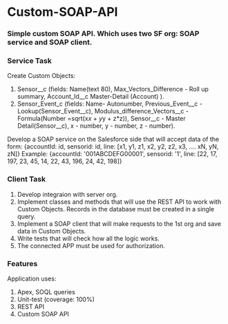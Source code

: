 # Custom-SOAP-API

### Simple custom SOAP API. Which uses two SF org: SOAP service and SOAP client.

### Service Task

Create Custom Objects:
1.  Sensor__c (fields: Name(text 80), Max_Vectors_Difference - Roll up summary, Account_Id__c Master-Detail (Account) ). 
2.  Sensor_Event_c (fields: Name- Autonumber, Previous_Event__c - Lookup(Sensor_Event__c), Modulus_difference_Vectors__c - Formula(Number =sqrt(x*x + y*y + z*z)), Sensor__c - Master Detail(Sensor__c), x - number, y - number, z - number).

Develop a SOAP service on the Salesforce side that will accept data of the form: {accountId: id, sensorid: id, line: [x1, y1, z1, x2, y2, z2, x3, .... xN, yN, zN]}
 Example: {accountId: '001ABCDEFG00001', sensorid: '1', line: [22, 17, 197, 23, 45, 14, 22, 43, 196, 24, 42, 198]} 

### Client Task
1.  Develop integraion with server org.
2.  Implement classes and methods that will use the REST API to work with Custom Objects. Records in the database must be created in a single query.
3.  Implement a SOAP client that will make requests to the 1st org and save data in Custom Objects.
4.  Write tests that will check how all the logic works.
5.  The connected APP must be used for authorization.

### Features
Application uses:
1. Apex, SOQL queries
2. Unit-test (coverage: 100%)
3. REST API
4. Custom SOAP API
